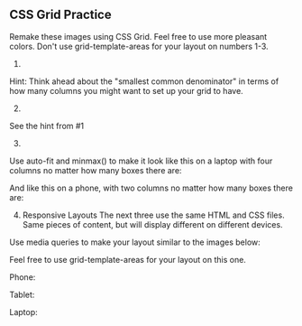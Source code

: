 ## CSS Grid Practice
Remake these images using CSS Grid. Feel free to use more pleasant colors. Don't use grid-template-areas for your layout on numbers 1-3.

1.


Hint: Think ahead about the "smallest common denominator" in terms of how many columns you might want to set up your grid to have.

2.


See the hint from #1

3.
Use auto-fit and minmax() to make it look like this on a laptop with four columns no matter how many boxes there are:



And like this on a phone, with two columns no matter how many boxes there are:



4. Responsive Layouts
The next three use the same HTML and CSS files. Same pieces of content, but will display different on different devices.

Use media queries to make your layout similar to the images below:

Feel free to use grid-template-areas for your layout on this one.

Phone: 


Tablet: 


Laptop: 
